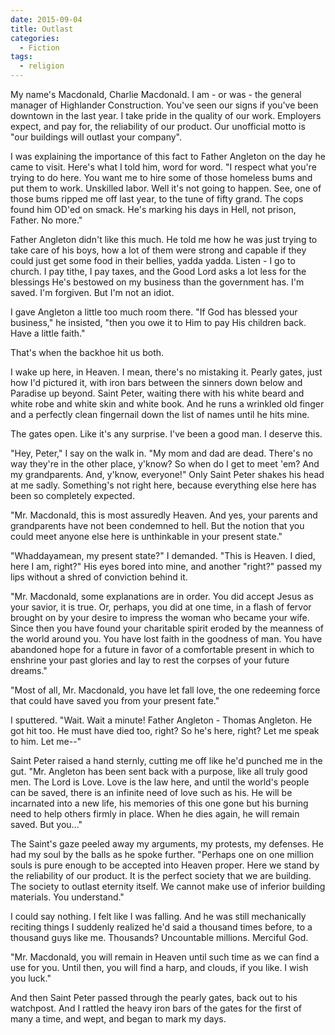 ```yaml
---
date: 2015-09-04
title: Outlast
categories:
  - Fiction
tags:
  - religion
---
```


My name's Macdonald, Charlie Macdonald. I am - or was - the general manager of Highlander Construction. You've seen our signs if you've been downtown in the last year. I take pride in the quality of our work. Employers expect, and pay for, the reliability of our product. Our unofficial motto is "our buildings will outlast your company".

<!-- more -->

I was explaining the importance of this fact to Father Angleton on the day he came to visit. Here's what I told him, word for word. "I respect what you're trying to do here. You want me to hire some of those homeless bums and put them to work. Unskilled labor. Well it's not going to happen. See, one of those bums ripped me off last year, to the tune of fifty grand. The cops found him OD'ed on smack. He's marking his days in Hell, not prison, Father. No more."

Father Angleton didn't like this much. He told me how he was just trying to take care of his boys, how a lot of them were strong and capable if they could just get some food in their bellies, yadda yadda. Listen - I go to church. I pay tithe, I pay taxes, and the Good Lord asks a lot less for the blessings He's bestowed on my business than the government has. I'm saved. I'm forgiven. But I'm not an idiot.

I gave Angleton a little too much room there. "If God has blessed your business," he insisted, "then you owe it to Him to pay His children back. Have a little faith."

That's when the backhoe hit us both.

I wake up here, in Heaven. I mean, there's no mistaking it. Pearly gates, just how I'd pictured it, with iron bars between the sinners down below and Paradise up beyond. Saint Peter, waiting there with his white beard and white robe and white skin and white book. And he runs a wrinkled old finger and a perfectly clean fingernail down the list of names until he hits mine.

The gates open. Like it's any surprise. I've been a good man. I deserve this.

"Hey, Peter," I say on the walk in. "My mom and dad are dead. There's no way they're in the other place, y'know? So when do I get to meet 'em? And my grandparents. And, y'know, everyone!" Only Saint Peter shakes his head at me sadly. Something's not right here, because everything else here has been so completely expected.

"Mr. Macdonald, this is most assuredly Heaven. And yes, your parents and grandparents have not been condemned to hell. But the notion that you could meet anyone else here is unthinkable in your present state."

"Whaddayamean, my present state?" I demanded. "This is Heaven. I died, here I am, right?" His eyes bored into mine, and another "right?" passed my lips without a shred of conviction behind it.

"Mr. Macdonald, some explanations are in order. You did accept Jesus as your savior, it is true. Or, perhaps, you did at one time, in a flash of fervor brought on by your desire to impress the woman who became your wife. Since then you have found your charitable spirit eroded by the meanness of the world around you. You have lost faith in the goodness of man. You have abandoned hope for a future in favor of a comfortable present in which to enshrine your past glories and lay to rest the corpses of your future dreams."

"Most of all, Mr. Macdonald, you have let fall love, the one redeeming force that could have saved you from your present fate."

I sputtered. "Wait. Wait a minute! Father Angleton - Thomas Angleton. He got hit too. He must have died too, right? So he's here, right? Let me speak to him. Let me--"

Saint Peter raised a hand sternly, cutting me off like he'd punched me in the gut. "Mr. Angleton has been sent back with a purpose, like all truly good men. The Lord is Love. Love is the law here, and until the world's people can be saved, there is an infinite need of love such as his. He will be incarnated into a new life, his memories of this one gone but his burning need to help others firmly in place. When he dies again, he will remain saved. But you..."

The Saint's gaze peeled away my arguments, my protests, my defenses. He had my soul by the balls as he spoke further. "Perhaps one on one million souls is pure enough to be accepted into Heaven proper. Here we stand by the reliability of our product. It is the perfect society that we are building. The society to outlast eternity itself. We cannot make use of inferior building materials. You understand."

I could say nothing. I felt like I was falling. And he was still mechanically reciting things I suddenly realized he'd said a thousand times before, to a thousand guys like me. Thousands? Uncountable millions. Merciful God.

"Mr. Macdonald, you will remain in Heaven until such time as we can find a use for you. Until then, you will find a harp, and clouds, if you like. I wish you luck."

And then Saint Peter passed through the pearly gates, back out to his watchpost. And I rattled the heavy iron bars of the gates for the first of many a time, and wept, and began to mark my days.
